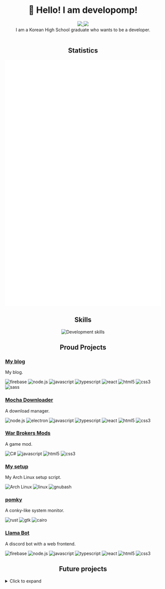 <h1 align="center">👋 Hello! I am developomp!</h1>

<p align="center">
	<a href="https://developomp.com">
		<img src="https://img.shields.io/badge/website-grey?style=for-the-badge" />
	</a>
	<a href="https://www.buymeacoffee.com/developomp">
		<img src="https://img.shields.io/badge/buy_me_a_coffee-yellow?style=for-the-badge" />
	</a>
	<br />
	I am a Korean High School graduate who wants to be a developer.<br />
    <br />
</p>

<h2 align="center">Statistics</h2>

<p align="center">
	<a href="https://github.com/lowlighter/metrics">
		<img alt="Github metrics" src="./github-metrics.svg"/>
	</a>
</p>

<h2 align="center">Skills</h2>

<!-- https://github.com/simple-icons/simple-icons/blob/develop/slugs.md -->

<p align="center">
	<img alt="Development skills" src="https://developomp.com/img/skills.svg"/>
</p>

<h2 align="center">Proud Projects</h2>

### [My blog](https://github.com/developomp/developomp-site)

My blog.

![firebase](https://img.shields.io/badge/firebase-FAC207?style=for-the-badge&logo=firebase&logoColor=FFFFFF)
![node.js](https://img.shields.io/badge/Node.js-303030?style=for-the-badge&logo=node.js&logoColor=FFFFFF)
![javascript](https://img.shields.io/badge/JavaScript-F7DF1E?style=for-the-badge&logo=javascript&logoColor=000000)
![typescript](https://img.shields.io/badge/typescript-1D6BBE?style=for-the-badge&logo=typescript&logoColor=FFFFFF)
![react](https://img.shields.io/badge/React-202020?style=for-the-badge&logo=react&logoColor=61DAFB)
![html5](https://img.shields.io/badge/HTML5-E34F26?style=for-the-badge&logo=html5&logoColor=FFFFFF)
![css3](https://img.shields.io/badge/CSS3-1255AA?style=for-the-badge&logo=css3&logoColor=FFFFFF)
![sass](https://img.shields.io/badge/Sass-D93491?style=for-the-badge&logo=sass&logoColor=FFFFFF)

### [Mocha Downloader](https://github.com/Mocha-Downloader)

A download manager.

![node.js](https://img.shields.io/badge/Node.js-303030?style=for-the-badge&logo=node.js&logoColor=FFFFFF)
![electron](https://img.shields.io/badge/electron-292B37?style=for-the-badge&logo=electron&logoColor=78E5ED)
![javascript](https://img.shields.io/badge/JavaScript-F7DF1E?style=for-the-badge&logo=javascript&logoColor=000000)
![typescript](https://img.shields.io/badge/typescript-1D6BBE?style=for-the-badge&logo=typescript&logoColor=FFFFFF)
![react](https://img.shields.io/badge/React-202020?style=for-the-badge&logo=react&logoColor=61DAFB)
![html5](https://img.shields.io/badge/HTML5-E34F26?style=for-the-badge&logo=html5&logoColor=FFFFFF)
![css3](https://img.shields.io/badge/CSS3-1255AA?style=for-the-badge&logo=css3&logoColor=FFFFFF)

### [War Brokers Mods](https://github.com/War-Brokers-Mods)

A game mod.

![C#](https://img.shields.io/badge/C%23-350064?style=for-the-badge&logo=c-sharp&logoColor=FFFFFF)
![javascript](https://img.shields.io/badge/JavaScript-F7DF1E?style=for-the-badge&logo=javascript&logoColor=000000)
![html5](https://img.shields.io/badge/HTML5-E34F26?style=for-the-badge&logo=html5&logoColor=FFFFFF)
![css3](https://img.shields.io/badge/CSS3-1255AA?style=for-the-badge&logo=css3&logoColor=FFFFFF)

### [My setup](https://github.com/developomp/setup)

My Arch Linux setup script.

![Arch Linux](https://img.shields.io/badge/arch_linux-1793D1?style=for-the-badge&logo=archlinux&logoColor=FFFFFF)
![linux](https://img.shields.io/badge/linux-1E1E1E?style=for-the-badge&logo=linux&logoColor=FFFFFF)
![gnubash](https://img.shields.io/badge/bash-283037?style=for-the-badge&logo=gnubash&logoColor=FFFFFF)

### [pomky](https://github.com/developomp/pomky)

A conky-like system monitor.

![rust](https://img.shields.io/badge/rust-A4310D?style=for-the-badge&logo=rust&logoColor=FFFFFF)
![gtk](https://img.shields.io/badge/gtk-6195C6?style=for-the-badge)
![cairo](https://img.shields.io/badge/cairo-162284?style=for-the-badge)

### [Llama Bot](https://github.com/llama-bot)

A discord bot with a web frontend.

![firebase](https://img.shields.io/badge/firebase-FAC207?style=for-the-badge&logo=firebase&logoColor=FFFFFF)
![node.js](https://img.shields.io/badge/Node.js-303030?style=for-the-badge&logo=node.js&logoColor=FFFFFF)
![javascript](https://img.shields.io/badge/JavaScript-F7DF1E?style=for-the-badge&logo=javascript&logoColor=000000)
![typescript](https://img.shields.io/badge/typescript-1D6BBE?style=for-the-badge&logo=typescript&logoColor=FFFFFF)
![react](https://img.shields.io/badge/React-202020?style=for-the-badge&logo=react&logoColor=61DAFB)
![html5](https://img.shields.io/badge/HTML5-E34F26?style=for-the-badge&logo=html5&logoColor=FFFFFF)
![css3](https://img.shields.io/badge/CSS3-1255AA?style=for-the-badge&logo=css3&logoColor=FFFFFF)

<h2 align="center">Future projects</h2>

<details>
  <summary>Click to expand</summary>
  
### boy-lang

My own programming language.

![rust](https://img.shields.io/badge/rust-A4310D?style=for-the-badge&logo=rust&logoColor=FFFFFF)
![llvm](https://img.shields.io/badge/llvm-000000?style=for-the-badge&logo=llvm&logoColor=FFFFFF)

### WB-Homepage

A new homepage for [warbrokers.io](https://warbrokers.io).

![Vue.js](https://img.shields.io/badge/Vue.js-4FC08D?style=for-the-badge&logo=vuedotjs&logoColor=FFFFFF)
![node.js](https://img.shields.io/badge/Node.js-303030?style=for-the-badge&logo=node.js&logoColor=FFFFFF)
![javascript](https://img.shields.io/badge/JavaScript-F7DF1E?style=for-the-badge&logo=javascript&logoColor=000000)
![typescript](https://img.shields.io/badge/typescript-1D6BBE?style=for-the-badge&logo=typescript&logoColor=FFFFFF)
![html5](https://img.shields.io/badge/HTML5-E34F26?style=for-the-badge&logo=html5&logoColor=FFFFFF)
![css3](https://img.shields.io/badge/CSS3-1255AA?style=for-the-badge&logo=css3&logoColor=FFFFFF)
![sass](https://img.shields.io/badge/Sass-D93491?style=for-the-badge&logo=sass&logoColor=FFFFFF)

### Disko

Linux SSD health manager for linux.

![C](https://img.shields.io/badge/C-black?style=for-the-badge&logo=C&logoColor=FFFFFF)
![python](https://img.shields.io/badge/python-1171AE?style=for-the-badge&logo=python&logoColor=FFFFFF)
![qt](https://img.shields.io/badge/qt-41CD52?style=for-the-badge&logo=qt&logoColor=FFFFFF)

### babel-compressor

A compression algorithm based on [the library of babel](https://libraryofbabel.info/theory.html).

![C](https://img.shields.io/badge/C-black?style=for-the-badge&logo=C&logoColor=FFFFFF)

### onetab-firefox

onetab for firefox

![javascript](https://img.shields.io/badge/JavaScript-F7DF1E?style=for-the-badge&logo=javascript&logoColor=000000)
![typescript](https://img.shields.io/badge/typescript-1D6BBE?style=for-the-badge&logo=typescript&logoColor=FFFFFF)
![react](https://img.shields.io/badge/React-202020?style=for-the-badge&logo=react&logoColor=61DAFB)
![html5](https://img.shields.io/badge/HTML5-E34F26?style=for-the-badge&logo=html5&logoColor=FFFFFF)
![css3](https://img.shields.io/badge/CSS3-1255AA?style=for-the-badge&logo=css3&logoColor=FFFFFF)

### Starlight prince

A platformer game based on [a minecraft map](https://blog.naver.com/edward2065/222304395450) ([YouTube](https://www.youtube.com/playlist?list=PL1dMxl3V0rvgYQi4C-UEzW7s24D4EfBXf))

![godot](https://img.shields.io/badge/godot-478CBF?style=for-the-badge&logo=godotengine&logoColor=FFFFFF)
![blender](https://img.shields.io/badge/blender-F5792A?style=for-the-badge&logo=blender&logoColor=FFFFFF)

</details>
